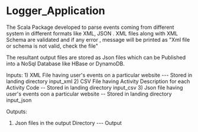 # Logger_Application

The Scala Package developed to parse events coming from different system in different formats like XML, JSON .
XML files along with XML Schema are validated and if any error , message will be printed as "Xml file or schema is not valid, check the file"

The resultant output files are stored as Json files which can be Published into a NoSql Database like HBase or DynamoDB.

Inputs:
    1) XML File having user's events on a particular website  ---  Stored in landing directory    input_xml
    2) CSV File having Activity Description for each Activity Code -- Stored in landing directory input_csv
    3) Json file having user's events oon a particular website -- Stored in landing directory     input_json

Outputs:
  1) Json files in the output Directory --- Output
